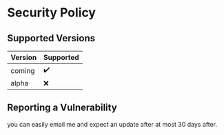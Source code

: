 # Security Policy

## Supported Versions

| Version | Supported          |
| ------- | ------------------ |
| coming  | :heavy_check_mark: |
| alpha   | :x:                |

## Reporting a Vulnerability

you can easily email me and expect an update after at most 30 days after.
